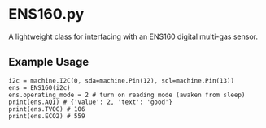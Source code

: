 # ENS160.py
A lightweight class for interfacing with an ENS160 digital multi-gas sensor.

## Example Usage
```
i2c = machine.I2C(0, sda=machine.Pin(12), scl=machine.Pin(13))
ens = ENS160(i2c)
ens.operating_mode = 2 # turn on reading mode (awaken from sleep)
print(ens.AQI) # {'value': 2, 'text': 'good'}
print(ens.TVOC) # 106
print(ens.ECO2) # 559
```